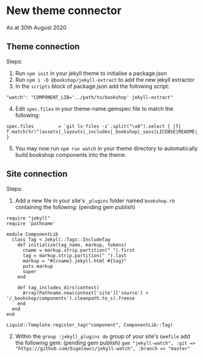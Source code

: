 # New theme connector
As at 30th August 2020 

## Theme connection
Steps:
1. Run `npm init` in your jekyll theme to initialise a package.json
2. Run `npm i -D @bookshop/jekyll-extract` to add the new jekyll extractor
3. In the `scripts` block of package.json add the following script:
```
"watch": "COMPONENT_LIB='../path/to/bookshop' jekyll-extract"
```

4. Edit `spec.files` in your theme-name.gemspec file to match the following:
```
spec.files         = `git ls-files -z`.split("\x0").select { |f| f.match(%r!^(assets|_layouts|_includes|_bookshop|_sass|LICENSE|README|_config\.yml)!i) }
```

5. You may now run `npm run watch` in your theme directory to automatically build bookshop components into the theme.

## Site connection
Steps:
1. Add a new file in your site's `_plugins` folder named `bookshop.rb` containing the following: (pending gem publish)
```
require "jekyll"
require 'pathname'

module ComponentLib
  class Tag < Jekyll::Tags::IncludeTag
    def initialize(tag_name, markup, tokens)
      cname = markup.strip.partition(" ").first
      tag = markup.strip.partition(" ").last
      markup = "#{cname}.jekyll.html #{tag}"
      puts markup
      super
    end

    def tag_includes_dirs(context)
      Array(Pathname.new(context['site']['source'] + '/_bookshop/components').cleanpath.to_s).freeze
    end
  end
end

Liquid::Template.register_tag("component", ComponentLib::Tag)
```

2. Within the `group :jekyll_plugins do` group of your site's `Gemfile` add the following gem: (pending gem publish)
`gem "jekyll-watch", :git => "https://github.com/bigelowcc/jekyll-watch", :branch => "master"`
